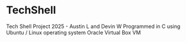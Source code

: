 # TechShell

Tech Shell Project 2025 - Austin L and Devin W
Programmed in C using Ubuntu / Linux operating system
Oracle Virtual Box VM 